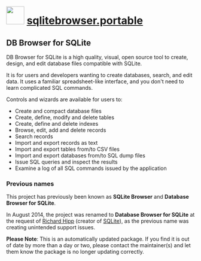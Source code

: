 ﻿# <img src="https://cdn.jsdelivr.net/gh/mkevenaar/chocolatey-packages@326e9c0439d53d73fcc5ef931486c8ffbdfb016e/icons/sqlitebrowser.svg" width="48" height="48"/> [sqlitebrowser.portable](https://chocolatey.org/packages/sqlitebrowser.portable)

## DB Browser for SQLite

DB Browser for SQLite is a high quality, visual, open source tool to create, design, and edit database files compatible with SQLite.

It is for users and developers wanting to create databases, search, and edit data. It uses a familiar spreadsheet-like interface, and you don't need to learn complicated SQL commands.

Controls and wizards are available for users to:

* Create and compact database files
* Create, define, modify and delete tables
* Create, define and delete indexes
* Browse, edit, add and delete records
* Search records
* Import and export records as text
* Import and export tables from/to CSV files
* Import and export databases from/to SQL dump files
* Issue SQL queries and inspect the results
* Examine a log of all SQL commands issued by the application

### Previous names

This project has previously been known as __SQLite Browser__ and __Database Browser for SQLite__.

In August 2014, the project was renamed to __Database Browser for SQLite__ at the request of [Richard Hipp](http://www.hwaci.com/drh) (creator of [SQLite](http://sqlite.org/)), as the previous name was creating unintended support issues.

**Please Note**: This is an automatically updated package. If you find it is
out of date by more than a day or two, please contact the maintainer(s) and
let them know the package is no longer updating correctly.
